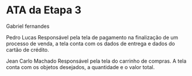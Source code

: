 # ATA da Etapa 3
Gabriel fernandes

Pedro Lucas
    Responsável pela tela de pagamento na finalização de um processo de venda, a tela conta com os dados de entrega e dados do cartão de crédito.

Jean Carlo Machado
    Responsável pela tela do carrinho de compras. A tela conta com os objetos desejados, a quantidade e o valor total.
